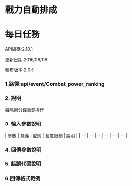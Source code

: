 # 戰力自動排成



# 每日任務




API編碼:2.10.1

更新日期:2016/06/08

發布版本:2.0.6
### 1.路徑:api/event/Combat_power_ranking

### 2. 說明

每隔兩分鐘重製排行



### 3. 輸入參數說明


| 參數 | 意義 | 型別 | 長度限制 | 說明 |
| -- | -- | -- | -- | -- | -- |

### 4. 回傳參數說明

### 5. 錯誤代碼說明


### 6.回傳格式範例
```

```

